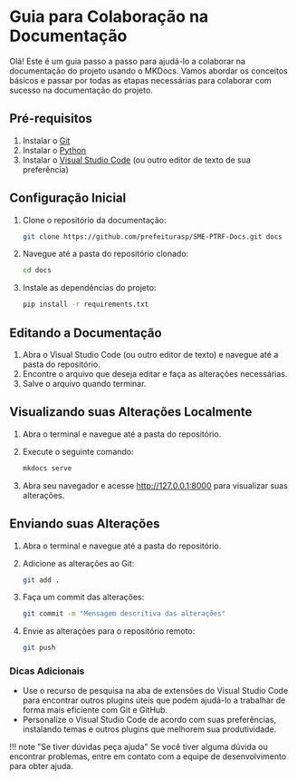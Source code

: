 # Guia para Colaboração na Documentação

Olá! Este é um guia passo a passo para ajudá-lo a colaborar na documentação do projeto usando o MKDocs. Vamos abordar os conceitos básicos e passar por todas as etapas necessárias para colaborar com sucesso na documentação do projeto.

## Pré-requisitos

1. Instalar o [Git](https://git-scm.com/downloads) 
2. Instalar o [Python](https://www.python.org/downloads/) 
3. Instalar o [Visual Studio Code](https://code.visualstudio.com/download) (ou outro editor de texto de sua preferência)

## Configuração Inicial

1. Clone o repositório da documentação:

    ```bash
    git clone https://github.com/prefeiturasp/SME-PTRF-Docs.git docs
    ```


2. Navegue até a pasta do repositório clonado:
    
    ```bash
    cd docs
    ```
   

3. Instale as dependências do projeto:

    ```bash
    pip install -r requirements.txt
    ```
   

## Editando a Documentação

1. Abra o Visual Studio Code (ou outro editor de texto) e navegue até a pasta do repositório.
2. Encontre o arquivo que deseja editar e faça as alterações necessárias.
3. Salve o arquivo quando terminar.

## Visualizando suas Alterações Localmente

1. Abra o terminal e navegue até a pasta do repositório.
2. Execute o seguinte comando:
    
    ```bash
    mkdocs serve
    ```

3. Abra seu navegador e acesse http://127.0.0.1:8000 para visualizar suas alterações.

## Enviando suas Alterações

1. Abra o terminal e navegue até a pasta do repositório.
2. Adicione as alterações ao Git:

    ```bash
    git add .
    ```

3. Faça um commit das alterações:
    
    ```bash
    git commit -m "Mensagem descritiva das alterações"
    ```
4. Envie as alterações para o repositório remoto:
    
    ```bash
    git push
    ```

### Dicas Adicionais

- Use o recurso de pesquisa na aba de extensões do Visual Studio Code para encontrar outros plugins úteis que podem ajudá-lo a trabalhar de forma mais eficiente com Git e GitHub.
- Personalize o Visual Studio Code de acordo com suas preferências, instalando temas e outros plugins que melhorem sua produtividade.


!!! note "Se tiver dúvidas peça ajuda"
    Se você tiver alguma dúvida ou encontrar problemas, entre em contato com a equipe de desenvolvimento para obter ajuda.



